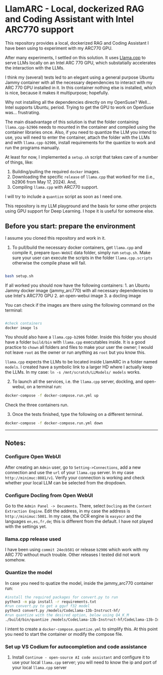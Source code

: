 # LlamARC - Local, dockerized RAG and Coding Assistant with Intel ARC770 support

This repository provides a local, dockerized RAG and Coding Assistant I have been using to experiment with my ARC770 GPU. 

After many experiments, I settled on this solution. It uses [Llama.cpp](https://github.com/ggml-org/llama.cpp.git) to serve LLMs locally on an Intel ARC 770 GPU, which substatially accelerates the interaction with the LLMs.

I think my (several) tests led to an elegant using a general purpose Ubuntu Jammy container with all the necessary dependencies to interact with my
ARC 770 GPU installed in it. In this container nothing else is installed, which is nice, because it makes it multipurpose; hopefully.

Why not installing all the dependencies directly on my OpenSuse? Well... Intel supports Ubuntu, period. Trying to get the GPU to work on OpenSuse was... frustrating. 

The main disadvantage of this solution is that the folder containing `llama.cpp-b2906` needs to mounted in the container and compiled using the container libraries once. Also, if you need to quantize the LLM you intend to use, you will need to enter the container, attach the folder with the LLMs and with `llama.cpp-b2906`, install requirements for the quantize to work and run the programs manually.

At least for now, I implemented a `setup.sh` script that takes care of a number of things, like:

 1. Building/pulling the required `docker` images.
 2. Downloading the specific `release` of `llama.cpp` that worked for me (i.e., b2906 from May 17, 2024). And,
 3. Compiling `llama.cpp` with ARC770 support.
 
 I will try to include a `quantize` script as soon as I need one.

This repository is my LLM playground and the basis for some other projects using GPU support for Deep Learning. I hope it is useful for someone else.

## Before you start: prepare the environment

I assume you cloned this repository and work in it.

1. To pull/build the necessary docker containers, get `llama.cpp` and compile it, prepare `Open-WebUI` data folder, simply run `setup.sh`. Make sure your user can execute the scripts in the folder `llama.cpp.scripts` otherwise the compile phase will fail.

```sh

bash setup.sh

```

If all worked you should now have the following containers:
    1. an Ubuntu Jammy docker image (jammy_arc770) with all necessary dependencies to use Intel's ARC770 GPU
    2. an open-webui image
    3. a docling image

You can check if the images are there using the following command on the terminal:

```sh

#check containers
docker image ls

```

You should also have a `llama.cpp-b2906` folder. Inside this folder you should have a folder `build/bin` with `llama.cpp` executables inside. It is a good practice to `chown` all folders and files to make your user the owner; I would not leave `root` as the owner or run anything as `root` but you know this.

`llama.cpp` expects the LLMs to be located inside LlamARC in a folder named `models`. I created have a symbolic link to a larger HD where I actually keep the LLMs. In my case: `ln -s /mnt/scratch/LLModels/ models` works. 

2. To launch all the services, i.e. the `llama.cpp` server, dockling, and open-webui, on a terminal run:

```sh
docker-compose -f docker-compose.run.yml up
```

Check the three containers run. 

3. Once the tests finished, type the following on a different terminal.

```sh
docker-compose -f docker-compose.run.yml down
``` 

---

## Notes:

### Configure Open WebUI

After creating an `Admin` user, go to `Setting->Connections`, add a new connection and use the `url` of your `llama.cpp` server. In my case `http://minimuc:8081/v1`. Verify your connection is working and check whether your local LLM can be selected from the dropdown.

### Configure Docling from Open WebUI

Go to the `Admin Panel -> Documents`. There, select `Docling` as the `Content Extraction Engine`. Edit the address, in my case the address is `http://minimuc:5001`. In my case, the OCR engine is `easyocr` and the languages `en,es,fr,de`; this is different from the default. I have not played with the settings yet.

### llama.cpp release used

I have been using `commit 24ecb581` or release `b2906` which work with my ARC 770 without much trouble. Other releases I tested did not work somehow.

### Quantize the model

In case you need to quatize the model, inside the jammy_arc770 container run:

```sh
#install the required packages for convert.py to run
python3 -m pip install -r requirements.txt
#run convert.py to get a gguf f32 model
python3 convert.py /models/CodeLlama-13b-Instruct-hf/
#run quantize with the desired option, below using Q4_K_M
./build/bin/quantize /models/CodeLlama-13b-Instruct-hf/CodeLlama-13b-Instruct-hf-13B-F32.gguf /models/CodeLlama-13b-Instruct-hf/CodeLlama-13b-Instruct-hf-13B-Q4_K_M.gguf Q4_K_M

```

I intent to create a `docker-compose.quantize.yml` to simplify this. At this point you need to start the container or modify the compose file.

### Set up VS Codium for autocompletion and code assistance

1. Install `Continue - open-source AI code assistant` and configure it to use your local `llama.cpp` server; you will need to know the ip and port of your local `llama.cpp` server


